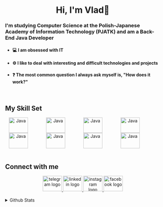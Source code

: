# **<div align="center">Hi, I'm Vlad👾</div>**  
  

#### **<h3>I'm studying Computer Science at the Polish-Japanese Academy of Information Technology (PJATK) and am a Back-End Java Developer</h3>**  

<ul>
<li><h4>💻 I am obsessed with IT</h3></li>
  
<li><h4>⚙️ I like to deal with interesting and difficult technologies and projects</h4></li>   
  
<li><h4>❓ The most common question I always ask myself is, "How does it work?"</h4></li>   
  
 </ul>
<br/>  


## My Skill Set  
<div align="center">
  <img align="center" alt="Java" width="62" height="50" style="padding-right:55px;" src="https://cdn.jsdelivr.net/gh/devicons/devicon/icons/java/java-original.svg" />
  <img align="center" alt="Java" width="62" height="50" style="padding-right:55px;" src="https://cdn.jsdelivr.net/gh/devicons/devicon/icons/spring/spring-original.svg" />
  <img align="center" alt="Java" width="62" height="50" style="padding-right:55px;" src="https://skillicons.dev/icons?i=hibernate" />
  <img align="center" alt="Java" width="62" height="50" style="padding-right:55px;" src="https://cdn.jsdelivr.net/gh/devicons/devicon/icons/mysql/mysql-original.svg" />
  <img align="center" alt="Java" width="62" height="50" style="padding-right:55px;" src="https://cdn.jsdelivr.net/gh/devicons/devicon/icons/oracle/oracle-original.svg" />
  <img align="center" alt="Java" width="62" height="50" style="padding-right:55px;" src="https://skillicons.dev/icons?i=maven" />
  <img align="center" alt="Java" width="62" height="50" style="padding-right:55px;" src="https://cdn.jsdelivr.net/gh/devicons/devicon/icons/git/git-original.svg" />
  <img align="center" alt="Java" width="62" height="50" style="padding-right:55px;" src="https://cdn.jsdelivr.net/gh/devicons/devicon/icons/jetbrains/jetbrains-original.svg" />
                
</div>

<br/>  


## Connect with me  
<div align="center">
  <a href="https://t.me/Vvaldis" target="_blank">
    <img src="https://raw.githubusercontent.com/maurodesouza/profile-readme-generator/master/src/assets/icons/social/telegram/default.svg" width="62" height="50" alt="telegram logo"  />
  </a>
  <a href="https://www.linkedin.com/in/vladyslav-stasyshyn-724295222/" target="_blank">
    <img src="https://raw.githubusercontent.com/maurodesouza/profile-readme-generator/master/src/assets/icons/social/linkedin/default.svg" width="62" height="50" alt="linkedin logo"  />
  </a>
  <a href="https://www.instagram.com/_valdiss/" target="_blank">
    <img src="https://raw.githubusercontent.com/maurodesouza/profile-readme-generator/master/src/assets/icons/social/instagram/default.svg" width="62" height="50" alt="instagram logo"  />
  </a>
  <a href="https://www.facebook.com/vladik.stas" target="_blank">
    <img src="https://raw.githubusercontent.com/maurodesouza/profile-readme-generator/master/src/assets/icons/social/facebook/default.svg" width="62" height="50" alt="facebook logo"  />
  </a>
</div> 
  

<br/>  


<details><summary> Github Stats </summary><table><tr><td valign="top" width="50%">

<div align="center"><img src="https://github-readme-stats.vercel.app/api?username=Valdiq&show_icons=true&count_private=true&hide_border=true" align="center" /></div>

</td><td valign="top" width="50%">

<img src="https://github-readme-stats.vercel.app/api/top-langs/?username=Valdiq&hide_border=true&layout=compact" align="left" />

</td></tr></table></details>
<br />
